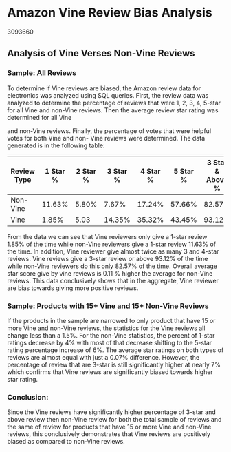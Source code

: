 # Amazon Vine Review Bias Analysis

3093660

## Analysis of Vine Verses Non-Vine Reviews
### Sample: All Reviews
To determine if Vine reviews are biased, the Amazon review data for electronics was analyzed using SQL
queries. First, the review data was analyzed to determine the percentage of reviews that were 1, 2, 3, 4,
5-star for all Vine and non-Vine reviews. Then the average review star rating was determined for all Vine

and non-Vine reviews. Finally, the percentage of votes that were helpful votes for both Vine and non-
Vine reviews were determined. The data generated is in the following table:

<table>
	<thead>
		<tr>
			<th>Review Type</th>
			<th>1 Star %</th>
			<th>2 Star %</th>
			<th>3 Star %</th>
			<th>4 Star %</th>
			<th>5 Star %</th>
			<th>3 Star & Above %</th>
			<th>Avg Star Rating</th>
			<th>Helpful %</th>
		</tr>
	</thead>
	<tbody>
		<tr>
			<td>Non-Vine</td>
			<td>11.63%</td>
			<td>5.80%</td>
			<td>7.67%</td>
			<td>17.24%</td>
			<td>57.66%</td>
			<td>82.57%</td>
			<td>4.03</td>
			<td>78.39%</td>
		</tr>
		<tr>
			<td>Vine</td>
			<td>1.85%</td>
			<td>5.03</td>
			<td>14.35%</td>
			<td>35.32%</td>
			<td>43.45%</td>
			<td>93.12%</td>
			<td>4.14%</td>
			<td>80.76%</td>
		</tr>
	</tbody>
</table>

From the data we can see that Vine reviewers only give a 1-star review 1.85% of the time while non-Vine
reviewers give a 1-star review 11.63% of the time. In addition, Vine reviewer give almost twice as many
3 and 4-star reviews. Vine reviews give a 3-star review or above 93.12% of the time while non-Vine
reviewers do this only 82.57% of the time. Overall average star score give by vine reviews is 0.11 %
higher the average for non-Vine reviews. This data conclusively shows that in the aggregate, Vine
reviewer are bias towards giving more positive reviews.

### Sample: Products with 15+ Vine and 15+ Non-Vine Reviews

If the products in the sample are narrowed to only product that have 15 or more Vine and non-Vine
reviews, the statistics for the Vine reviews all change less than a 1.5%. For the non-Vine statistics, the
percent of 1-star ratings decrease by 4% with most of that decrease shifting to the 5-star rating
percentage increase of 6%. The average star ratings on both types of reviews are almost equal with just
a 0.07% difference. However, the percentage of review that are 3-star is still significantly higher at
nearly 7% which confirms that Vine reviews are significantly biased towards higher star rating.

### Conclusion:
Since the Vine reviews have significantly higher percentage of 3-star and above review then non-Vine
review for both the total sample of reviews and the same of review for products that have 15 or more
Vine and non-Vine reviews, this conclusively demonstrates that Vine reviews are positively biased as
compared to non-Vine reviews.
